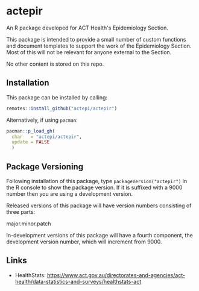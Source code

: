 # actepir

An R package developed for ACT Health's Epidemiology Section.

This package is intended to provide a small number of custom functions and document templates to support the work of the Epidemiology Section.  Most of this will not be relevant for anyone external to the Section.

No other content is stored on this repo.

## Installation

This package can be installed by calling:

```r
remotes::install_github("actepi/actepir")
```

Alternatively, if using `pacman`:

```r
pacman::p_load_gh(
  char   = "actepi/actepir",
  update = FALSE
  )
```

## Package Versioning

Following installation of this package, type `packageVersion("actepir")` in the R console to show the package version. If it is suffixed with a 9000 number then you are using a development version.

Released versions of this package will have version numbers consisting of three parts:

major.minor.patch

In-development versions of this package will have a fourth component, the development version number, which will increment from 9000.

## Links

- HealthStats: https://www.act.gov.au/directorates-and-agencies/act-health/data-statistics-and-surveys/healthstats-act